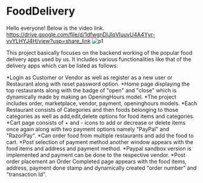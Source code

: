 # FoodDelivery 
Hello everyone! 
Below is the video link.
https://drive.google.com/file/d/1dfwgnDlJlqVIuuvU4A4Yyr-vvYLHYJ4H/view?usp=share_link
![p1](https://user-images.githubusercontent.com/119650487/212535918-8157308a-a652-4ee2-ac1b-0b4f54007338.PNG)


This project basically focuses on the backend working of the popular food delivery apps used by us. It includes various functionalities like that of the delivery apps which can be listed as follows:

*Login as Customer or Vendor as well as register as a new user or Restaurant along with reset password option.
*Home page displaying the top restaurants along with the badge of "open" and "close" which is dynamically made by making an OpeningHours model.
*The project includes order, marketplace, vendor, payment, openinghours models.
*Each Restaurant consists of Categories and then foods belonging to those categories as well as add,edit,delete options for food items and categories.
*Cart page consists of + and - icons to add or decrease or delete items once again along with two payment options namely "PayPal" and "RazorPay".
*Can order food from multiple restaurants and add the food to cart.
*Post selection of payment method another window appears with the food items and address and payment method.
*Paypal sandbox version is implemented and payment can be done to the respective vendor.
*Post order placement an Order Completed page appears with the food items, address, payment done stamp and dynamically created "order number" and "transaction Id".








